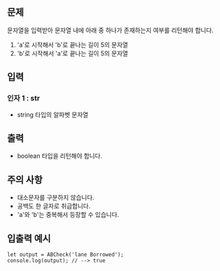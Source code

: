 ## 문제

문자열을 입력받아 문자열 내에 아래 중 하나가 존재하는지 여부를 리턴해야 합니다.

1. 'a'로 시작해서 'b'로 끝나는 길이 5의 문자열
2. 'b'로 시작해서 'a'로 끝나는 길이 5의 문자열

## 입력

### 인자 1 : str
- string 타입의 알파벳 문자열

## 출력

- boolean 타입을 리턴해야 합니다.

## 주의 사항
- 대소문자를 구분하지 않습니다.
- 공백도 한 글자로 취급합니다.
- 'a'와 'b'는 중복해서 등장할 수 있습니다.

## 입출력 예시

```
let output = ABCheck('lane Borrowed');
console.log(output); // --> true
```